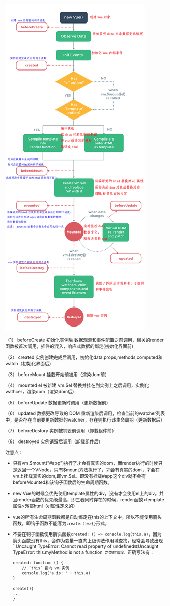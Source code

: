 ![vue生命周期](https://raw.githubusercontent.com/O-TianYi/picture/master/img/20200816151840.jpg)

（1） beforeCreate 初始化实例后 数据观测和事件配置之前调用，相关的render函数被首次调用，插件的混入，响应式数据的绑定(初始化界面前)

（2） created 实例创建完成后调用，初始化data,props,methods,computed和watch（初始化界面后）

（3） beforeMount 挂载开始前被用（渲染dom前）

（4） mounted el 被新建 vm.$el 替换并挂在到实例上之后调用，实例化wathcer，渲染dom（渲染dom后）

（5） beforeUpdate 数据更新时调用（更新数据前）

（6） updated 数据更改导致的 DOM 重新渲染后调用，检查当前的watcher列表中，是否存在当前要更新数据的watcher，存在则执行该生命周期（更新数据后）

（7） beforeDestory 实例被销毁前调用（卸载组件前）

（8） destroyed 实例销毁后调用（卸载组件后）







注意点：

+ 只有vm.$mount("#app")执行了才会有真实的dom，而render执行的时候只是返回一个VNode，只有$mount方法执行了，才会有真实的dom，才会在vm上挂载真实的dom,即vm.$el。即没有挂载#app这个div就不会有beforeMounted和该钩子函数后的生命周期函数。
+ new Vue的时候会优先使用template属性的div，没有才会使用el上的div。并且render函数的优先级最高，即三者同时存在的时候，render函数>template属性>外部html（el属性定义的）

+ vue的所有生命周期函数都是自动绑定在this的上下文中，所以不能使用箭头函数，即钩子函数不能写为`create:()=>{}`形式。

+ 不要在钩子函数使用箭头函数`created: () => console.log(this.a)`，因为箭头函数没有this，会作为变量一直向上级词法作用域查找，经常会导致出现``Uncaught TypeError: Cannot read property of undefined` 或 `Uncaught TypeError: this.myMethod is not a function` 之类的错误。`正确写法有：

  ```
  created: function () {
      // `this` 指向 vm 实例
      console.log('a is: ' + this.a)
  }
  
  create(){
  ..
  }
  ```

  

